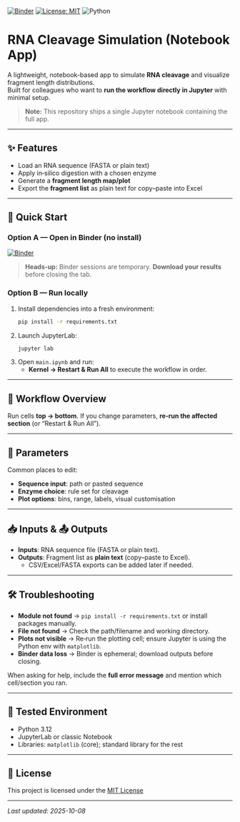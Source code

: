 [![Binder](https://mybinder.org/badge_logo.svg)](https://mybinder.org/v2/gh/MathiasBuff/RNA-cleaver/main)
[![License: MIT](https://img.shields.io/badge/License-MIT-yellow.svg)](LICENSE)
![Python](https://img.shields.io/badge/python-3.12%2B-blue)

# RNA Cleavage Simulation (Notebook App)

A lightweight, notebook-based app to simulate **RNA cleavage** and visualize fragment length distributions.  
Built for colleagues who want to **run the workflow directly in Jupyter** with minimal setup.

> **Note:** This repository ships a single Jupyter notebook containing the full app.

---

## ✨ Features

- Load an RNA sequence (FASTA or plain text)
- Apply in‑silico digestion with a chosen enzyme
- Generate a **fragment length map/plot**
- Export the **fragment list** as plain text for copy–paste into Excel

---

## 🚀 Quick Start

### Option A — Open in Binder (no install)
[![Binder](https://mybinder.org/badge_logo.svg)](https://mybinder.org/v2/gh/MathiasBuff/RNA-cleaver/main)

> **Heads‑up:** Binder sessions are temporary. **Download your results** before closing the tab.

### Option B — Run locally
1. Install dependencies into a fresh environment:
   ```bash
   pip install -r requirements.txt
   ```
2. Launch JupyterLab:
   ```bash
   jupyter lab
   ```
3. Open `main.ipynb` and run:
   - **Kernel → Restart & Run All** to execute the workflow in order.

---

## 🧭 Workflow Overview

Run cells **top → bottom**. If you change parameters, **re‑run the affected section** (or “Restart & Run All”).

---

## 🔧 Parameters

Common places to edit:
- **Sequence input**: path or pasted sequence
- **Enzyme choice**: rule set for cleavage
- **Plot options**: bins, range, labels, visual customisation

---

## 📥 Inputs & 📤 Outputs

- **Inputs**: RNA sequence file (FASTA or plain text).  
- **Outputs**: Fragment list as **plain text** (copy–paste to Excel).  
  - CSV/Excel/FASTA exports can be added later if needed.

---

## 🛠️ Troubleshooting

- **Module not found** → `pip install -r requirements.txt` or install packages manually.  
- **File not found** → Check the path/filename and working directory.  
- **Plots not visible** → Re‑run the plotting cell; ensure Jupyter is using the Python env with `matplotlib`.  
- **Binder data loss** → Binder is ephemeral; download outputs before closing.

When asking for help, include the **full error message** and mention which cell/section you ran.

---

## 🧪 Tested Environment

- Python 3.12
- JupyterLab or classic Notebook
- Libraries: `matplotlib` (core); standard library for the rest

---

## 📄 License

This project is licensed under the [MIT License](https://mit-license.org/)

---

*Last updated: 2025-10-08*
